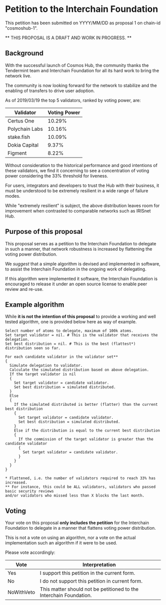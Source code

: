# Petition to the Interchain Foundation

This petition has been submitted on YYYY/MM/DD as proposal 1 on chain-id "cosmoshub-1".

** THIS PROPOSAL IS A DRAFT AND WORK IN PROGRESS. **

## Background

With the successful launch of Cosmos Hub, the community thanks the Tendermint team and Interchain Foundation for all its hard work to bring the network live.

The community is now looking forward for the network to stabilize and the enabling of transfers to drive user adoption.

As of 2019/03/19 the top 5 validators, ranked by voting power, are:

| Validator      | Voting Power |
| -------------- | ------------ |
| Certus One     | 10.29%       |
| Polychain Labs | 10.16%       |
| stake.fish     | 10.09%       |
| Dokia Capital  | 9.37%        |
| Figment        | 8.22%        |


Without consideration to the historical performance and good intentions of these validators, we find it concerning to see a concentration of voting power considering the 33% threshold for liveness.

For users, integrators and developers to trust the Hub with their business, it must be understood to be extremely resilient in a wide range of failure modes.

While "extremely resilient" is subject, the above distribution leaves room for improvement when contrasted to comparable networks such as IRISnet Hub.


## Purpose of this proposal

This proposal serves as a petition to the Interchain Foundation to delegate in such a manner, that network robustness is increased by flattening the voting power distribution.

We _suggest_ that a simple algorithm is devised and implemented in software, to assist the Interchain Foundation in the ongoing work of delegating. 

If this algorithm were implemented it software, the Interchain Foundation is encouraged to release it under an open source license to enable peer review and re-use.


## Example algorithm

While __it is not the intention of this proposal__ to provide a working and well tested algorithm, one is provided below here as way of example.

```
Select number of atoms to delegate, maximum of 100k atoms.
Set target validator = nil. # This is the validator that receives the delegation.
Set best distribution = nil. # This is the best (flattest*) distribution seen so far.

For each candidate validator in the validator set**
{
  Simulate delegation to validator.
  Calculate the simulated distribution based on above delegation.
  If the target validator is nil
  {
    Set target validator = candidate validator.
	Set best distribution = simulated distributed.
  }
  Else
  {
    If the simulated distributed is better (flatter) than the current best distribution
    {
      Set target validator = candidate validator.
      Set best distribution = simulated distributed.
    }
    Else if the distribution is equal to the current best distribution
    {
      If the commission of the target validator is greater than the candidate validator
      {
        Set target validator = candidate validator.
      }
    }
  }
}

* Flattened, i.e. the number of validators required to reach 33% has increased.
** For instance, this could be ALL validators, validators who passed basic security reviews 
and/or validators who missed less than X blocks the last month.
```



## Voting

Your vote on this proposal __only includes the petition__ for the Interchain Foundation to delegate in a manner that flattens voting power distribution.

This is not a vote on using an algorithm, nor a vote on the actual implementation such an algorithm if it were to be used.

Please vote accordingly:

| Vote       | Interpretation            |
| ---------- | ------------------------- |
| Yes        | I support this petition in the current form.  |
| No         | I do not support this petition in current form. |
| NoWithVeto | This matter should not be petitioned to the Interchain Foundation. |

